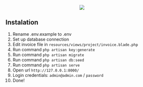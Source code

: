 <center><img src="https://laravel.com/img/logotype.min.svg"></center>

Instalation
--

1. Rename .env.example to .env
2. Set up database connection
3. Edit invoice file in `resources/views/project/invoice.blade.php`
4. Run command `php artisan key:generate`
5. Run command `php artisan migrate`
6. Run command `php artisan db:seed`
7. Run command `php artisan serve`
8. Open url `http://127.0.0.1:8000/`
10. Login credentials: `admin@admin.com` / `password`
11. Done!


